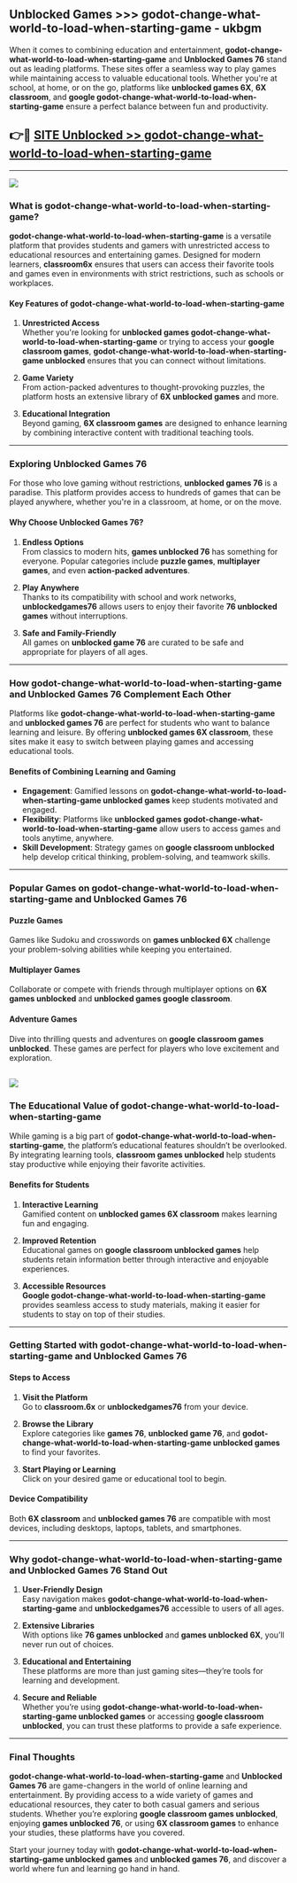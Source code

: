 ## Unblocked Games >>> godot-change-what-world-to-load-when-starting-game - ukbgm 

When it comes to combining education and entertainment, **godot-change-what-world-to-load-when-starting-game** and **Unblocked Games 76** stand out as leading platforms. These sites offer a seamless way to play games while maintaining access to valuable educational tools. Whether you're at school, at home, or on the go, platforms like **unblocked games 6X**, **6X classroom**, and **google godot-change-what-world-to-load-when-starting-game** ensure a perfect balance between fun and productivity.
## 👉🔴 [SITE Unblocked >> godot-change-what-world-to-load-when-starting-game](http://premium.freeplayer.one?title=godot-change-what-world-to-load-when-starting-game&ref=22JU)
---
<a href="http://premium.freeplayer.one?title=godot-change-what-world-to-load-when-starting-game&ref=22JU/"><img src="https://github.com/user-attachments/assets/438f12ca-57a4-47a3-8ead-c64da593a1e5"/></a>
### What is godot-change-what-world-to-load-when-starting-game?  

**godot-change-what-world-to-load-when-starting-game** is a versatile platform that provides students and gamers with unrestricted access to educational resources and entertaining games. Designed for modern learners, **classroom6x** ensures that users can access their favorite tools and games even in environments with strict restrictions, such as schools or workplaces.  

#### Key Features of godot-change-what-world-to-load-when-starting-game  

1. **Unrestricted Access**  
   Whether you're looking for **unblocked games godot-change-what-world-to-load-when-starting-game** or trying to access your **google classroom games**, **godot-change-what-world-to-load-when-starting-game unblocked** ensures that you can connect without limitations.  

2. **Game Variety**  
   From action-packed adventures to thought-provoking puzzles, the platform hosts an extensive library of **6X unblocked games** and more.  

3. **Educational Integration**  
   Beyond gaming, **6X classroom games** are designed to enhance learning by combining interactive content with traditional teaching tools.  



---

### Exploring Unblocked Games 76  

For those who love gaming without restrictions, **unblocked games 76** is a paradise. This platform provides access to hundreds of games that can be played anywhere, whether you're in a classroom, at home, or on the move.  

#### Why Choose Unblocked Games 76?  

1. **Endless Options**  
   From classics to modern hits, **games unblocked 76** has something for everyone. Popular categories include **puzzle games**, **multiplayer games**, and even **action-packed adventures**.  

2. **Play Anywhere**  
   Thanks to its compatibility with school and work networks, **unblockedgames76** allows users to enjoy their favorite **76 unblocked games** without interruptions.  

3. **Safe and Family-Friendly**  
   All games on **unblocked game 76** are curated to be safe and appropriate for players of all ages.  

---

### How godot-change-what-world-to-load-when-starting-game and Unblocked Games 76 Complement Each Other  

Platforms like **godot-change-what-world-to-load-when-starting-game** and **unblocked games 76** are perfect for students who want to balance learning and leisure. By offering **unblocked games 6X classroom**, these sites make it easy to switch between playing games and accessing educational tools.  

#### Benefits of Combining Learning and Gaming  

- **Engagement**: Gamified lessons on **godot-change-what-world-to-load-when-starting-game unblocked games** keep students motivated and engaged.  
- **Flexibility**: Platforms like **unblocked games godot-change-what-world-to-load-when-starting-game** allow users to access games and tools anytime, anywhere.  
- **Skill Development**: Strategy games on **google classroom unblocked** help develop critical thinking, problem-solving, and teamwork skills.  

---

### Popular Games on godot-change-what-world-to-load-when-starting-game and Unblocked Games 76  

#### Puzzle Games  

Games like Sudoku and crosswords on **games unblocked 6X** challenge your problem-solving abilities while keeping you entertained.  

#### Multiplayer Games  

Collaborate or compete with friends through multiplayer options on **6X games unblocked** and **unblocked games google classroom**.  

#### Adventure Games  

Dive into thrilling quests and adventures on **google classroom games unblocked**. These games are perfect for players who love excitement and exploration.  

<a href="http://download.freeplayer.one?title=godot-change-what-world-to-load-when-starting-game&ref=23D/"><img src="https://github.com/user-attachments/assets/fe0c3e91-c8e1-489c-acf0-e2f614c12fb8"/></a>
---

### The Educational Value of godot-change-what-world-to-load-when-starting-game  

While gaming is a big part of **godot-change-what-world-to-load-when-starting-game**, the platform’s educational features shouldn’t be overlooked. By integrating learning tools, **classroom games unblocked** help students stay productive while enjoying their favorite activities.  

#### Benefits for Students  

1. **Interactive Learning**  
   Gamified content on **unblocked games 6X classroom** makes learning fun and engaging.  

2. **Improved Retention**  
   Educational games on **google classroom unblocked games** help students retain information better through interactive and enjoyable experiences.  

3. **Accessible Resources**  
   **Google godot-change-what-world-to-load-when-starting-game** provides seamless access to study materials, making it easier for students to stay on top of their studies.  

---

### Getting Started with godot-change-what-world-to-load-when-starting-game and Unblocked Games 76  

#### Steps to Access  

1. **Visit the Platform**  
   Go to **classroom.6x** or **unblockedgames76** from your device.  

2. **Browse the Library**  
   Explore categories like **games 76**, **unblocked game 76**, and **godot-change-what-world-to-load-when-starting-game unblocked games** to find your favorites.  

3. **Start Playing or Learning**  
   Click on your desired game or educational tool to begin.  

#### Device Compatibility  

Both **6X classroom** and **unblocked games 76** are compatible with most devices, including desktops, laptops, tablets, and smartphones.  

---

### Why godot-change-what-world-to-load-when-starting-game and Unblocked Games 76 Stand Out  

1. **User-Friendly Design**  
   Easy navigation makes **godot-change-what-world-to-load-when-starting-game** and **unblockedgames76** accessible to users of all ages.  

2. **Extensive Libraries**  
   With options like **76 games unblocked** and **games unblocked 6X**, you’ll never run out of choices.  

3. **Educational and Entertaining**  
   These platforms are more than just gaming sites—they’re tools for learning and development.  

4. **Secure and Reliable**  
   Whether you’re using **godot-change-what-world-to-load-when-starting-game unblocked games** or accessing **google classroom unblocked**, you can trust these platforms to provide a safe experience.  

---

### Final Thoughts  

**godot-change-what-world-to-load-when-starting-game** and **Unblocked Games 76** are game-changers in the world of online learning and entertainment. By providing access to a wide variety of games and educational resources, they cater to both casual gamers and serious students. Whether you’re exploring **google classroom games unblocked**, enjoying **games unblocked 76**, or using **6X classroom games** to enhance your studies, these platforms have you covered.  

Start your journey today with **godot-change-what-world-to-load-when-starting-game unblocked games** and **unblocked games 76**, and discover a world where fun and learning go hand in hand.  